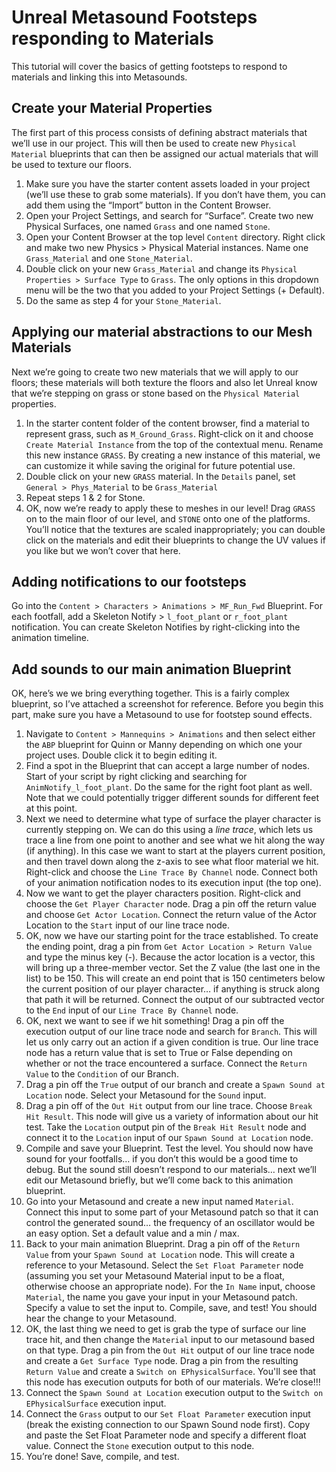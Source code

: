 # Unreal Metasound Footsteps responding to Materials
This tutorial will cover the basics of getting footsteps to respond to materials and linking this into Metasounds.

## Create your Material Properties
The first part of this process consists of defining abstract materials that we’ll use in our project. This will then be used to create new `Physical Material` blueprints that can then be assigned our actual materials that will be used to texture our floors.

1. Make sure you have the starter content assets loaded in your project (we’ll use these to grab some materials). If you don’t have them, you can add them using the “Import” button in the Content Browser.
2. Open your Project Settings, and search for “Surface”. Create two new Physical Surfaces, one named `Grass` and one named `Stone`.
3. Open your Content Browser at the top level `Content` directory. Right click and make two new Physics > Physical Material instances. Name one `Grass_Material` and one `Stone_Material`.
4. Double click on your new `Grass_Material` and change its `Physical Properties > Surface Type` to `Grass`. The only options in this dropdown menu will be the two that you added to your Project Settings (+ Default).
5. Do the same as step 4 for your `Stone_Material`.

## Applying our material abstractions to our Mesh Materials
Next we’re going to create two new materials that we will apply to our floors; these materials will both texture the floors and also let Unreal know that we’re stepping on grass or stone based on the `Physical Material` properties.

1. In the starter content folder of the content browser, find a material to represent grass, such as `M_Ground_Grass`. Right-click on it and choose `Create Material Instance` from the top of the contextual menu. Rename this new instance `GRASS`. By creating a new instance of this material, we can customize it while saving the original for future potential use.
2. Double click on your new `GRASS` material. In the `Details` panel, set `General > Phys_Material` to be `Grass_Material`
3. Repeat steps 1 & 2 for Stone.
4. OK, now we’re ready to apply these to meshes in our level! Drag `GRASS` on to the main floor of our level, and `STONE` onto one of the platforms. You’ll notice that the textures are scaled inappropriately; you can double click on the materials and edit their blueprints to change the UV values if you like but we won’t cover that here.

## Adding notifications to our footsteps
Go into the `Content > Characters > Animations > MF_Run_Fwd` Blueprint. For each footfall, add a Skeleton Notify > `l_foot_plant` or `r_foot_plant` notification. You can create Skeleton Notifies by right-clicking into the animation timeline.

## Add sounds to our main animation Blueprint
OK, here’s we we bring everything together. This is a fairly complex blueprint, so I’ve attached a screenshot for reference. Before you begin this part, make sure you have a Metasound to use for footstep sound effects.

1. Navigate to `Content > Mannequins > Animations` and then select either the `ABP` blueprint for Quinn or Manny depending on which one your project uses. Double click it to begin editing it.
2. Find a spot in the Blueprint that can accept a large number of nodes. Start of your script by right clicking and searching for `AnimNotify_l_foot_plant`. Do the same for the right foot plant as well. Note that we could potentially trigger different sounds for different feet at this point.
3. Next we need to determine what type of surface the player character is currently stepping on. We can do this using a *line trace*, which lets us trace a line from one point to another and see what we hit along the way (if anything). In this case we want to start at the players current position, and then travel down along the z-axis to see what floor material we hit. Right-click and choose the `Line Trace By Channel` node. Connect both of your animation notification nodes to its execution input (the top one).
4. Now we want to get the player characters position. Right-click and choose the `Get Player Character` node. Drag a pin off the return value and choose `Get Actor Location`. Connect the return value of the Actor Location to the `Start` input of our line trace node. 
5. OK, now we have our starting point for the trace established. To create the ending point, drag a pin from  `Get Actor Location > Return Value` and type the minus key (-). Because the actor location is a vector, this will bring up a three-member vector. Set the Z value (the last one in the list) to be 150. This will create an end point that is 150 centimeters below the current position of our player character… if anything is struck along that path it will be returned. Connect the output of our subtracted vector to the `End` input of our `Line Trace By Channel` node.
6. OK, next we want to see if we hit something! Drag a pin off the execution output of our line trace node and search for `Branch`. This will let us only carry out an action if a given condition is true. Our line trace node has a return value that is set to True or False depending on whether or not the trace encountered a surface. Connect the `Return Value` to the `Condition` of our Branch. 
7. Drag a pin off the `True` output of our branch and create a `Spawn Sound at Location` node. Select your Metasound for the `Sound` input. 
8. Drag a pin off of the `Out Hit` output from our line trace. Choose `Break Hit Result`. This node will give us a variety of information about our hit test. Take the `Location` output pin of the `Break Hit Result` node and connect it to the `Location` input of our `Spawn Sound at Location` node. 
9. Compile and save your Blueprint. Test the level. You should now have sound for your footfalls… if you don’t this would be a good time to debug. But the sound still doesn’t respond to our materials… next we’ll edit our Metasound briefly, but we’ll come back to this animation blueprint.
10. Go into your Metasound and create a new input named `Material`. Connect this input to some part of your Metasound patch so that it can control the generated sound… the frequency of an oscillator would be an easy option. Set a default value and a min / max.
11. Back to your main animation Blueprint. Drag a pin off of the `Return Value` from your `Spawn Sound at Location` node. This will create a reference to your Metasound. Select the `Set Float Parameter` node (assuming you set your Metasound Material input to be a float, otherwise choose an appropriate node). For the `In Name` input, choose `Material`, the name you gave your input in your Metasound patch. Specify a value to set the input to. Compile, save, and test! You should hear the change to your Metasound.
12. OK, the last thing we need to get is grab the type of surface our line trace hit, and then change the `Material` input to our metasound based on that type. Drag a pin from the `Out Hit` output of our line trace node and create a `Get Surface Type` node. Drag a pin from the resulting `Return Value` and create a `Switch on EPhysicalSurface`. You'll see that this node has execution outputs for both of our materials. We’re close!!!
13. Connect the `Spawn Sound at Location` execution output to the `Switch on EPhysicalSurface` execution input.
14. Connect the `Grass` output to our `Set Float Parameter` execution input (break the existing connection to our Spawn Sound node first). Copy and paste the Set Float Parameter node and specify a different float value. Connect the `Stone` execution output to this node.
15. You’re done! Save, compile, and test. 

